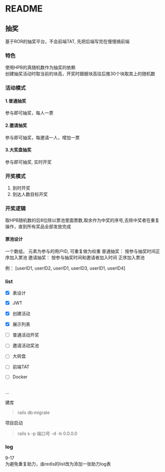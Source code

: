 # README

## 抽奖 

基于ROR的抽奖平台，不会前端TAT, 先把后端写完在慢慢搞前端

### 特色
使用HPB的真随机数作为抽奖的依赖\
创建抽奖活动时取当前的块高，开奖时跟据块高往后推30个块取其上的随机数

### 活动模式

#### 1.普通抽奖
参与即可抽奖，每人一票

#### 2.邀请抽奖
参与即可抽奖，每邀请一人，增加一票

#### 3.大奖盘抽奖
参与即可抽奖, 实时开奖

### 开奖模式
1. 到时开奖
2. 到达人数目标开奖

### 开奖逻辑
取HPB随机数的后8位除以票池里面票数,取余作为中奖的序号,去除中奖者在重复操作，直到所有奖品全部发放完成

#### 票池设计
一个数组， 元素为参与的用户ID, 可重复做为权重
普通抽奖： 按参与抽奖时间正序加入票池
邀请抽奖： 按参与抽奖时间和邀请者加入时间 正序加入票池

例： 
[userID1, userID2, userID1, userID3, userID1, userID4]
 
### list
 -[X] 表设计
 -[X] JWT
 -[X] 创建活动
 -[X] 展示列表
 -[ ] 普通活动开奖
 -[ ] 邀请活动奖池
 -[ ] 大转盘
 -[ ] 前端TAT
 -[ ] Docker
  

\
...

建库
> rails db:migrate

项目启动
> rails s -p 端口号 -d -b 0.0.0.0

### log
9-17 \
为避免重复助力，由redis的list改为添加一张助力log表



